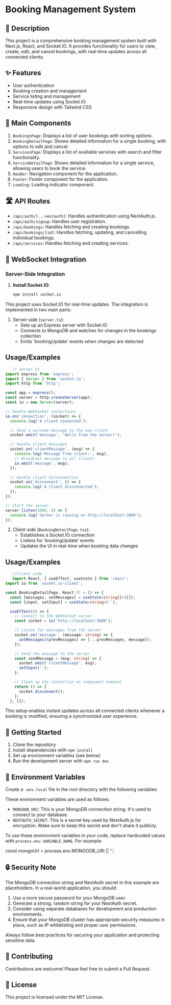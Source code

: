 # Booking Management System

## 📝 Description

This project is a comprehensive booking management system built with Next.js, React, and Socket.IO. It provides functionality for users to view, create, edit, and cancel bookings, with real-time updates across all connected clients.

## ✨ Features

- User authentication
- Booking creation and management
- Service listing and management
- Real-time updates using Socket.IO
- Responsive design with Tailwind CSS

## 🚀 Main Components

1. `BookingsPage`: Displays a list of user bookings with sorting options.
2. `BookingDetailPage`: Shows detailed information for a single booking, with options to edit and cancel.
3. `ServicesPage`: Displays a list of available services with search and filter functionality.
4. `ServiceDetailPage`: Shows detailed information for a single service, allowing users to book the service.
5. `NavBar`: Navigation component for the application.
6. `Footer`: Footer component for the application.
7. `Loading`: Loading indicator component.

## 🛣️ API Routes

- `/api/auth/[...nextauth]`: Handles authentication using NextAuth.js.
- `/api/auth/signup`: Handles user registration.
- `/api/bookings`: Handles fetching and creating bookings.
- `/api/bookings/[id]`: Handles fetching, updating, and cancelling individual bookings.
- `/api/services`: Handles fetching and creating services.

## 🔌 WebSocket Integration

### Server-Side Integration

1. **Install Socket.IO**:
   ```bash
   npm install socket.io


This project uses Socket.IO for real-time updates. The integration is implemented in two main parts:


1. Server-side (`server.ts`):
   - Sets up an Express server with Socket.IO
   - Connects to MongoDB and watches for changes in the bookings collection
   - Emits 'bookingUpdate' events when changes are detected
## Usage/Examples
```typescript
   // server.ts
import express from 'express';
import { Server } from 'socket.io';
import http from 'http';

const app = express();
const server = http.createServer(app);
const io = new Server(server);

// Handle WebSocket connections
io.on('connection', (socket) => {
  console.log('A client connected');

  // Send a welcome message to the new client
  socket.emit('message', 'Hello from the server!');

  // Handle client messages
  socket.on('clientMessage', (msg) => {
    console.log('Message from client:', msg);
    // Broadcast message to all clients
    io.emit('message', msg);
  });

  // Handle client disconnection
  socket.on('disconnect', () => {
    console.log('A client disconnected');
  });
});

// Start the server
server.listen(3000, () => {
  console.log('Server is running on http://localhost:3000');
});

```
2. Client-side (`BookingDetailPage.tsx`):
   - Establishes a Socket.IO connection
   - Listens for 'bookingUpdate' events
   - Updates the UI in real-time when booking data changes

## Usage/Examples
```typescript
   //Client side
   import React, { useEffect, useState } from 'react';
import io from 'socket.io-client';

const BookingDetailPage: React.FC = () => {
  const [messages, setMessages] = useState<string[]>([]);
  const [input, setInput] = useState<string>('');

  useEffect(() => {
    // Connect to the WebSocket server
    const socket = io('http://localhost:3000');

    // Listen for messages from the server
    socket.on('message', (message: string) => {
      setMessages((prevMessages) => [...prevMessages, message]);
    });

    // Send the message to the server
    const sendMessage = (msg: string) => {
      socket.emit('clientMessage', msg);
      setInput('');
    };

    // Clean up the connection on component unmount
    return () => {
      socket.disconnect();
    };
  }, []);

```
This setup enables instant updates across all connected clients whenever a booking is modified, ensuring a synchronized user experience.

## 🏁 Getting Started

1. Clone the repository
2. Install dependencies with `npm install`
3. Set up environment variables (see below)
4. Run the development server with `npm run dev`

## 🔐 Environment Variables

Create a `.env.local` file in the root directory with the following variables:

These environment variables are used as follows:

- `MONGODB_URI`: This is your MongoDB connection string. It's used to connect to your database.
- `NEXTAUTH_SECRET`: This is a secret key used by NextAuth.js for encryption. Make sure to keep this secret and don't share it publicly.


To use these environment variables in your code, replace hardcoded values with `process.env.VARIABLE_NAME`. For example:

const mongoUrl = process.env.MONGODB_URI || '';


## 🔒 Security Note

The MongoDB connection string and NextAuth secret in this example are placeholders. In a real-world application, you should:

1. Use a more secure password for your MongoDB user.
2. Generate a strong, random string for your NextAuth secret.
3. Consider using separate databases for development and production environments.
4. Ensure that your MongoDB cluster has appropriate security measures in place, such as IP whitelisting and proper user permissions.

Always follow best practices for securing your application and protecting sensitive data.

## 🤝 Contributing

Contributions are welcome! Please feel free to submit a Pull Request.

## 📄 License

This project is licensed under the MIT License.
